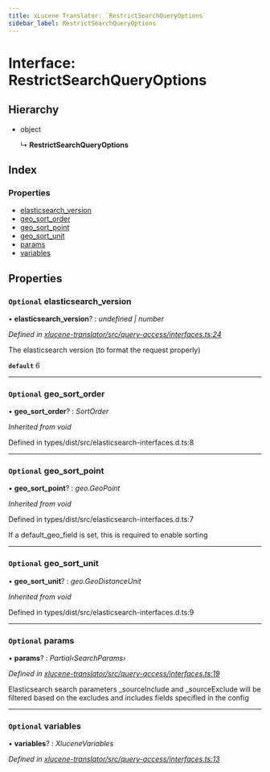 ```yaml
---
title: xLucene Translator: `RestrictSearchQueryOptions`
sidebar_label: RestrictSearchQueryOptions
---
```


# Interface: RestrictSearchQueryOptions

## Hierarchy

* object

  ↳ **RestrictSearchQueryOptions**

## Index

### Properties

* [elasticsearch_version](restrictsearchqueryoptions.md#optional-elasticsearch_version)
* [geo_sort_order](restrictsearchqueryoptions.md#optional-geo_sort_order)
* [geo_sort_point](restrictsearchqueryoptions.md#optional-geo_sort_point)
* [geo_sort_unit](restrictsearchqueryoptions.md#optional-geo_sort_unit)
* [params](restrictsearchqueryoptions.md#optional-params)
* [variables](restrictsearchqueryoptions.md#optional-variables)

## Properties

### `Optional` elasticsearch_version

• **elasticsearch_version**? : *undefined | number*

*Defined in [xlucene-translator/src/query-access/interfaces.ts:24](https://github.com/terascope/teraslice/blob/653cf7530/packages/xlucene-translator/src/query-access/interfaces.ts#L24)*

The elasticsearch version (to format the request properly)

**`default`** 6

___

### `Optional` geo_sort_order

• **geo_sort_order**? : *SortOrder*

*Inherited from void*

Defined in types/dist/src/elasticsearch-interfaces.d.ts:8

___

### `Optional` geo_sort_point

• **geo_sort_point**? : *geo.GeoPoint*

*Inherited from void*

Defined in types/dist/src/elasticsearch-interfaces.d.ts:7

If a default_geo_field is set, this is required to enable sorting

___

### `Optional` geo_sort_unit

• **geo_sort_unit**? : *geo.GeoDistanceUnit*

*Inherited from void*

Defined in types/dist/src/elasticsearch-interfaces.d.ts:9

___

### `Optional` params

• **params**? : *Partial‹SearchParams›*

*Defined in [xlucene-translator/src/query-access/interfaces.ts:19](https://github.com/terascope/teraslice/blob/653cf7530/packages/xlucene-translator/src/query-access/interfaces.ts#L19)*

Elasticsearch search parameters
_sourceInclude and _sourceExclude will be filtered based
on the excludes and includes fields specified in the config

___

### `Optional` variables

• **variables**? : *XluceneVariables*

*Defined in [xlucene-translator/src/query-access/interfaces.ts:13](https://github.com/terascope/teraslice/blob/653cf7530/packages/xlucene-translator/src/query-access/interfaces.ts#L13)*
